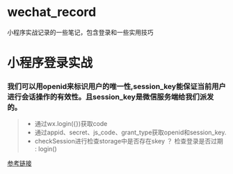 # wechat_record
小程序实战记录的一些笔记，包含登录和一些实用技巧


# 小程序登录实战
### 我们可以用openid来标识用户的唯一性,session_key能保证当前用户进行会话操作的有效性。且session_key是微信服务端给我们派发的。

>* 通过wx.login({})获取code
>* 通过appid、secret、js_code、grant_type获取openid和session_key.
>* checkSession进行检查storage中是否存在skey ？ 检查登录是否过期 : login()

[参考链接](https://juejin.im/post/5ac9b72cf265da23906c486a)

